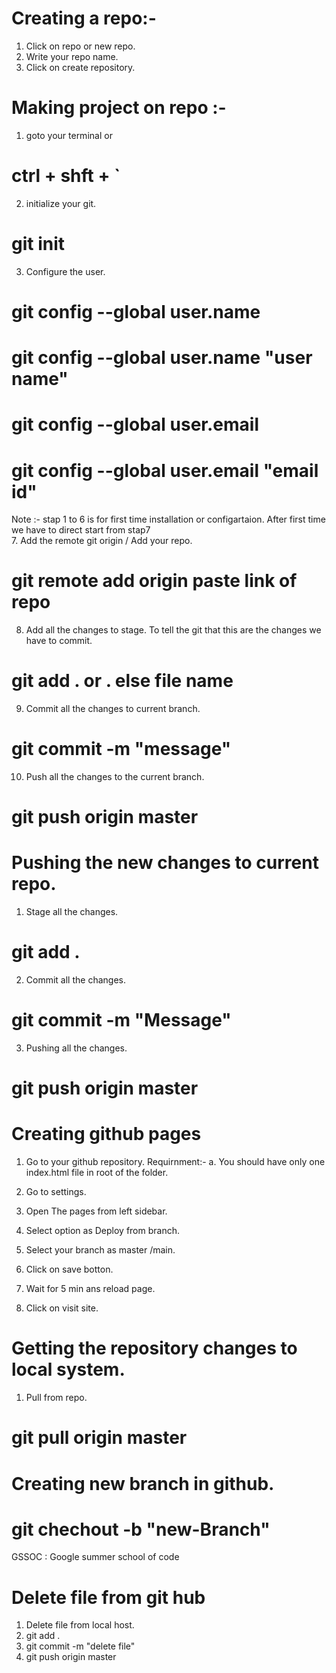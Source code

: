 # Creating a repo:-
1. Click on repo or new repo.
2. Write your repo name.
3. Click on create repository.

# Making project on repo :-
1. goto your terminal or
# ctrl + shft + `
2. initialize your git.
# git init
3. Configure the user.
# git config --global user.name
# git config --global user.name "user name"
# git config --global user.email
# git config --global user.email "email id"

Note :- stap 1 to 6 is for first time installation or configartaion. After first time we have to direct start from stap7  
7. Add the remote git origin / Add your repo.
# git remote add origin paste link of repo
8. Add all the changes to stage. To tell the git that this are the changes we have to commit.
# git add . or . else file name
9. Commit all the changes to current branch.
# git commit -m "message"
10. Push all the changes to the current branch.
# git push origin master

# Pushing the new changes to current repo.
1. Stage all the changes.
# git add .

2. Commit all the changes.
# git commit -m "Message"

3. Pushing all the changes.
# git push origin master

# Creating github pages
1. Go to your github repository.
    Requirnment:-
    a. You should have only one index.html file in root of the folder.

2. Go to settings.
3. Open The pages from left sidebar.
4. Select option as Deploy from branch.
5. Select your branch as master /main.
6. Click on save botton.
7. Wait for 5 min ans reload page.
8. Click on visit site.

# Getting the repository changes to local system.
1. Pull from repo.
# git pull origin master

# Creating new branch in github.
# git chechout -b "new-Branch"

GSSOC : Google summer school of code

# Delete file from git hub
1. Delete file from local host.
2. git add .
3. git commit -m "delete file"
4. git push origin master